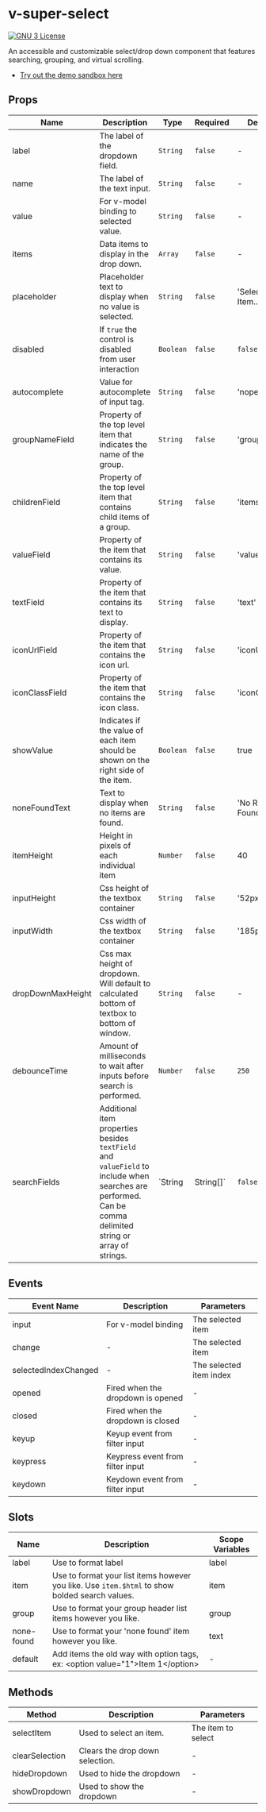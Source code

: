 # v-super-select

[![GNU 3 License](https://img.shields.io/github/license/wpatter6/v-super-select.svg?color=yellowgreen)](https://github.com/wpatter6/v-super-select/blob/master/LICENSE)

An accessible and customizable select/drop down component that features searching, grouping, and virtual scrolling.

- [Try out the demo sandbox here](https://codesandbox.io/s/v-super-select-demo-8542r)

## Props

<!-- @vuese:VSuperSelect:props:start -->

| Name              | Description                                                                                                                                                | Type                | Required | Default             |
| ----------------- | ---------------------------------------------------------------------------------------------------------------------------------------------------------- | ------------------- | -------- | ------------------- |
| label             | The label of the dropdown field.                                                                                                                           | `String`            | `false`  | -                   |
| name              | The label of the text input.                                                                                                                               | `String`            | `false`  | -                   |
| value             | For v-model binding to selected value.                                                                                                                     | `String`            | `false`  | -                   |
| items             | Data items to display in the drop down.                                                                                                                    | `Array`             | `false`  | -                   |
| placeholder       | Placeholder text to display when no value is selected.                                                                                                     | `String`            | `false`  | 'Select an Item...' |
| disabled          | If `true` the control is disabled from user interaction                                                                                                    | `Boolean`           | `false`  | `false`             |
| autocomplete      | Value for autocomplete of input tag.                                                                                                                       | `String`            | `false`  | 'nope'              |
| groupNameField    | Property of the top level item that indicates the name of the group.                                                                                       | `String`            | `false`  | 'groupName'         |
| childrenField     | Property of the top level item that contains child items of a group.                                                                                       | `String`            | `false`  | 'items'             |
| valueField        | Property of the item that contains its value.                                                                                                              | `String`            | `false`  | 'value'             |
| textField         | Property of the item that contains its text to display.                                                                                                    | `String`            | `false`  | 'text'              |
| iconUrlField      | Property of the item that contains the icon url.                                                                                                           | `String`            | `false`  | 'iconUrl'           |
| iconClassField    | Property of the item that contains the icon class.                                                                                                         | `String`            | `false`  | 'iconClass'         |
| showValue         | Indicates if the value of each item should be shown on the right side of the item.                                                                         | `Boolean`           | `false`  | true                |
| noneFoundText     | Text to display when no items are found.                                                                                                                   | `String`            | `false`  | 'No Results Found'  |
| itemHeight        | Height in pixels of each individual item                                                                                                                   | `Number`            | `false`  | 40                  |
| inputHeight       | Css height of the textbox container                                                                                                                        | `String`            | `false`  | '52px'              |
| inputWidth        | Css width of the textbox container                                                                                                                         | `String`            | `false`  | '185px'             |
| dropDownMaxHeight | Css max height of dropdown. Will default to calculated bottom of textbox to bottom of window.                                                              | `String`            | `false`  | -                   |
| debounceTime      | Amount of milliseconds to wait after inputs before search is performed.                                                                                    | `Number`            | `false`  | `250`               |
| searchFields      | Additional item properties besides `textField` and `valueField` to include when searches are performed. Can be comma delimited string or array of strings. | `String | String[]` | `false`  | `[]`                |

<!-- @vuese:VSuperSelect:props:end -->

## Events

<!-- @vuese:VSuperSelect:events:start -->

| Event Name           | Description                       | Parameters              |
| -------------------- | --------------------------------- | ----------------------- |
| input                | For v-model binding               | The selected item       |
| change               | -                                 | The selected item       |
| selectedIndexChanged | -                                 | The selected item index |
| opened               | Fired when the dropdown is opened | -                       |
| closed               | Fired when the dropdown is closed | -                       |
| keyup                | Keyup event from filter input     | -                       |
| keypress             | Keypress event from filter input  | -                       |
| keydown              | Keydown event from filter input   | -                       |

<!-- @vuese:VSuperSelect:events:end -->

## Slots

<!-- @vuese:VSuperSelect:slots:start -->

| Name       | Description                                                                                    | Scope Variables |
| ---------- | ---------------------------------------------------------------------------------------------- | --------------- |
| label      | Use to format label                                                                            | label           |
| item       | Use to format your list items however you like. Use `item.$html` to show bolded search values. | item            |
| group      | Use to format your group header list items however you like.                                   | group           |
| none-found | Use to format your 'none found' item however you like.                                         | text            |
| default    | Add items the old way with option tags, ex: &lt;option value="1"&gt;Item 1&lt;/option&gt;      | -               |

<!-- @vuese:VSuperSelect:slots:end -->

## Methods

<!-- @vuese:VSuperSelect:methods:start -->

| Method         | Description                     | Parameters         |
| -------------- | ------------------------------- | ------------------ |
| selectItem     | Used to select an item.         | The item to select |
| clearSelection | Clears the drop down selection. | -                  |
| hideDropdown   | Used to hide the dropdown       | -                  |
| showDropdown   | Used to show the dropdown       | -                  |

<!-- @vuese:VSuperSelect:methods:end -->
